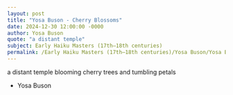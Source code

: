 ```yaml
---
layout: post
title: "Yosa Buson - Cherry Blossoms"
date: 2024-12-30 12:00:00 -0000
author: Yosa Buson
quote: "a distant temple"
subject: Early Haiku Masters (17th–18th centuries)
permalink: /Early Haiku Masters (17th–18th centuries)/Yosa Buson/Yosa Buson - Cherry Blossoms
---
```


a distant temple
blooming cherry trees
and tumbling petals

- Yosa Buson
